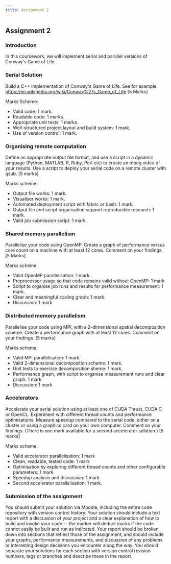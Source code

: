 ```yaml
---
title: Assignment 2
---
```


## Assignment 2

### Introduction

In this coursework, we will implement serial and parallel versions
of Conway's Game of Life.

### Serial Solution

Build a C++ implementation of Conway's Game of Life. See for example https://en.wikipedia.org/wiki/Conway%27s_Game_of_Life [5 Marks]

Marks Scheme:

* Valid code: 1 mark.
* Readable code: 1 marks.
* Appropriate unit tests: 1 marks.
* Well-structured project layout and build system: 1 mark.
* Use of version control: 1 mark.

### Organising remote computation

Define an appropriate output file format, and use a script in a dynamic language (Python, MATLAB, R, Ruby, Perl etc)
to create an mpeg video of your results. Use a script to deploy your serial code on a remote cluster with qsub. [5 marks]

Marks scheme:

* Output file works: 1 mark.
* Visualiser works: 1 mark.
* Automated deployment script with fabric or bash: 1 mark.
* Output file and script organisation support reproducible research: 1 mark.
* Valid job submission script: 1 mark.

### Shared memory parallelism

Parallelise your code using OpenMP.  Create a graph of performance versus core count on a machine with at least
12 cores. Comment on your findings. [5 Marks]

Marks scheme:

* Valid OpenMP parallelisation: 1 mark.
* Preprocessor usage so that code remains valid without OpenMP: 1 mark
* Script to organise job runs and results for performance measurement: 1 mark.
* Clear and meaningful scaling graph: 1 mark.
* Discussion: 1 mark

### Distributed memory parallelism

Parallelise your code using MPI, with a 2-dimensional spatial decomposition scheme. Create a performance
graph with at least 12 cores. Comment on your findings. [5 marks]

Marks scheme:

* Valid MPI parallelisation: 1 mark.
* Valid 2-dimensional decomposition scheme: 1 mark.
* Unit tests to exercise decomposition sheme: 1 mark.
* Performance graph, with script to organise measurement runs and clear graph: 1 mark
* Discussion: 1 mark

### Accelerators

Accelerate your serial solution using at least one of CUDA Thrust, CUDA C or OpenCL. Experiment with different thread counts and
performance optimisations. Measure speedup
compared to the serial code, either on a cluster or using a graphics card on your own computer. Comment on your findings.
(There is one mark available for a second accelerator solution.) [5 marks]

Marks scheme:

* Valid accelerator parallelisation: 1 mark
* Clean, readable, tested code: 1 mark
* Optimisation by exploring different thread counts and other configurable parameters: 1 mark
* Speedup analysis and discussion: 1 mark
* Second accelerator parallelisation: 1 mark.

### Submission of the assignment

You should submit your solution via Moodle, including the entire code repository with version control history. Your
solution should include a text report with a discussion of your project and a clear explanation of how to build and
invoke your code -- the marker will deduct marks if the code cannot easily be built and run as indicated. Your
report should be broken down into sections that reflect those of the assignment, and should include your graphs,
performance measurements, and discussion of any problems or interesting design decisions you encounter along the way. You
should separate your solutions for each section with version control revision numbers, tags or branches and describe
these in the report.
